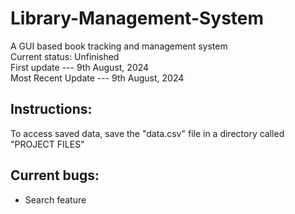 # Library-Management-System
A GUI based book tracking and management system  
Current status: Unfinished  
First update       --- 9th August, 2024   
Most Recent Update --- 9th August, 2024  
## Instructions:  
To access saved data, save the "data.csv" file in a directory called "PROJECT FILES"  

## Current bugs:
- Search feature
